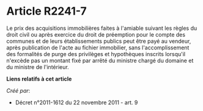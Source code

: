 # Article R2241-7

Le prix des acquisitions immobilières faites à l'amiable suivant les règles du droit civil ou après exercice du droit de
préemption pour le compte des communes et de leurs établissements publics peut être payé au vendeur, après publication de
l'acte au fichier immobilier, sans l'accomplissement des formalités de purge des privilèges et hypothèques inscrits lorsqu'il
n'excède pas un montant fixé par arrêté du ministre chargé du domaine et du ministre de l'intérieur.

**Liens relatifs à cet article**

_Créé par_:

  - Décret n°2011-1612 du 22 novembre 2011 - art. 9
